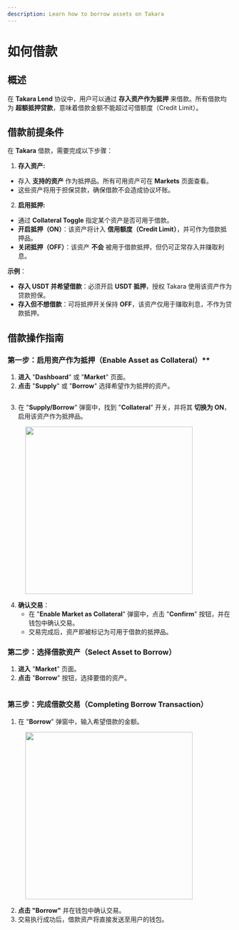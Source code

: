 ```yaml
---
description: Learn how to borrow assets on Takara
---
```


# 如何借款

## 概述

在 **Takara Lend** 协议中，用户可以通过 **存入资产作为抵押** 来借款。所有借款均为 **超额抵押贷款**，意味着借款金额不能超过可借额度（Credit Limit）。

## **借款前提条件**

在 **Takara** 借款，需要完成以下步骤：

1. **存入资产:**

- 存入 **支持的资产** 作为抵押品。所有可用资产可在 **Markets** 页面查看。  
- 这些资产将用于担保贷款，确保借款不会造成协议坏账。  

2. **启用抵押:**

- 通过 **Collateral Toggle** 指定某个资产是否可用于借款。  
- **开启抵押（ON）**：该资产将计入 **信用额度（Credit Limit）**，并可作为借款抵押品。  
- **关闭抵押（OFF）**：该资产 **不会** 被用于借款抵押，但仍可正常存入并赚取利息。  

 **示例**：
- **存入 USDT 并希望借款**：必须开启 **USDT 抵押**，授权 Takara 使用该资产作为贷款担保。  
- **存入但不想借款**：可将抵押开关保持 **OFF**，该资产仅用于赚取利息，不作为贷款抵押。 

## 借款操作指南


### 第一步：启用资产作为抵押（Enable Asset as Collateral）**  

1. **进入** "**Dashboard**" 或 "**Market**" 页面。  
2. **点击** "**Supply**" 或 "**Borrow**" 选择希望作为抵押的资产。 

<figure><img src="../../.gitbook/assets/Screenshot 2025-01-23 at 9.02.29 PM.png" alt=""><figcaption></figcaption></figure>

3. 在 "**Supply/Borrow**" 弹窗中，找到 "**Collateral**" 开关，并将其 **切换为 ON**，启用该资产作为抵押品。  

<div align="left"><figure><img src="../../.gitbook/assets/Screenshot 2025-01-23 at 9.07.12 PM.png" alt="" width="375"><figcaption></figcaption></figure></div>

4. **确认交易**：  
   - 在 "**Enable Market as Collateral**" 弹窗中，点击 "**Confirm**" 按钮，并在钱包中确认交易。  
   - 交易完成后，资产即被标记为可用于借款的抵押品。


### 第二步：选择借款资产（Select Asset to Borrow）

1. **进入** "**Market**" 页面。  
2. **点击** "**Borrow**" 按钮，选择要借的资产。  

<figure><img src="../../.gitbook/assets/Screenshot 2025-01-23 at 9.10.27 PM.png" alt=""><figcaption><p></p></figcaption></figure>



### 第三步：完成借款交易（Completing Borrow Transaction）

1. 在 "**Borrow**" 弹窗中，输入希望借款的金额。  

<div align="left"><figure><img src="../../.gitbook/assets/Screenshot 2025-01-23 at 9.12.05 PM.png" alt="" width="375"><figcaption></figcaption></figure></div>

2. **点击 "Borrow"** 并在钱包中确认交易。  
3. 交易执行成功后，借款资产将直接发送至用户的钱包。
